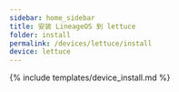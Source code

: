 ```yaml
---
sidebar: home_sidebar
title: 安装 LineageOS 到 lettuce
folder: install
permalink: /devices/lettuce/install
device: lettuce
---
```

{% include templates/device_install.md %}
